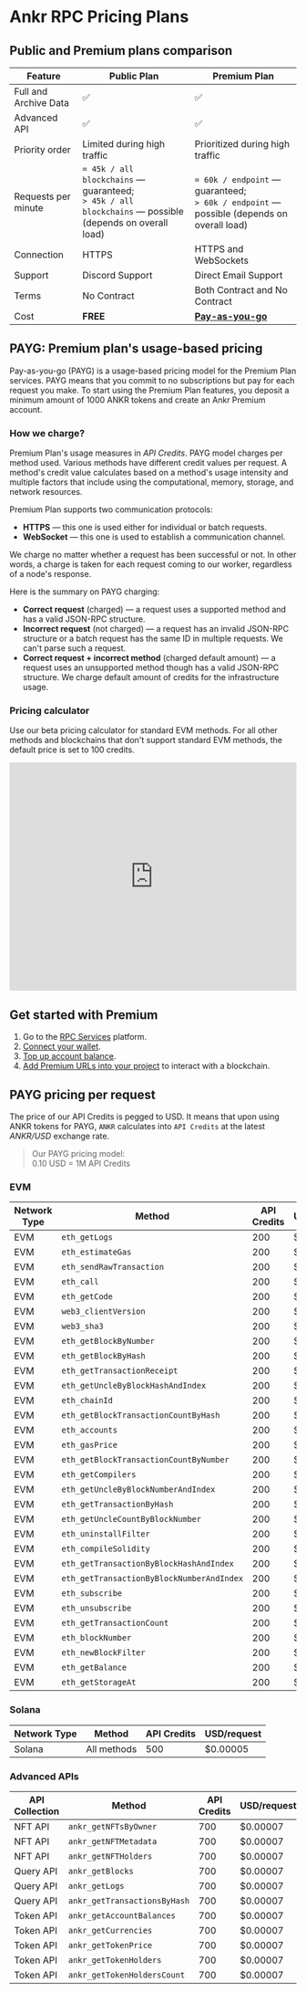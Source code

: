 # Ankr RPC Pricing Plans

## Public and Premium plans comparison

| Feature               | Public Plan                                                                                                | Premium Plan                                                                                           |
|-----------------------|------------------------------------------------------------------------------------------------------------|--------------------------------------------------------------------------------------------------------|
| Full and Archive Data | ✅                                                                                                          | ✅                                                                                                      |
| Advanced API          | ✅                                                                                                          | ✅                                                                                                      |
| Priority order        | Limited during high traffic                                                                                | Prioritized during high traffic                                                                        |
| Requests per minute   | `= 45k / all blockchains` — guaranteed;<br/>`> 45k / all blockchains` — possible (depends on overall load) | `= 60k / endpoint` — guaranteed;<br/>`> 60k / endpoint` — possible (depends on overall load)           |
| Connection            | HTTPS                                                                                                      | HTTPS and WebSockets                                                                                   |
| Support               | Discord Support                                                                                            | Direct Email Support                                                                                   |
| Terms                 | No Contract                                                                                                | Both Contract and No Contract                                                                          |
| Cost                  | **FREE**                                                                                                   | **[Pay-as-you-go](/build/products/rpc-service/pricing-plans/#payg-premium-plans-usage-based-pricing)** |

## PAYG: Premium plan's usage-based pricing

Pay-as-you-go (PAYG) is a usage-based pricing model for the Premium Plan services. PAYG means that you commit to no subscriptions but pay for each request you make. To start using the Premium Plan features, you deposit a minimum amount of 1000 ANKR tokens and create an Ankr Premium account.

### How we charge?

Premium Plan's usage measures in *API Credits*. PAYG model charges per method used. Various methods have different credit values per request. A method's credit value calculates based on a method's usage intensity and multiple factors that include using the computational, memory, storage, and network resources.

Premium Plan supports two communication protocols:

* **HTTPS** — this one is used either for individual or batch requests.
* **WebSocket** — this one is used to establish a communication channel.

We charge no matter whether a request has been successful or not. In other words, a charge is taken for each request coming to our worker, regardless of a node's response.

Here is the summary on PAYG charging:

* **Correct request** (charged) — a request uses a supported method and has a valid JSON-RPC structure. 
* **Incorrect request** (not charged) — a request has an invalid JSON-RPC structure or a batch request has the same ID in multiple requests. We can't parse such a request.
* **Correct request + incorrect method** (charged default amount) — a request uses an unsupported method though has a valid JSON-RPC structure. We charge default amount of credits for the infrastructure usage.

### Pricing calculator

Use our beta pricing calculator for standard EVM methods. For all other methods and blockchains that don't support standard EVM methods, the default price is set to 100 credits.

<iframe 
  width="100%"
  height="400px"
  src="https://www-stage.ankr.com/tools/calculator/"
  frameborder="0"
  allowfullscreen>
</iframe>

## Get started with Premium

1. Go to the [RPC Services](https://www.ankr.com/rpc/) platform.
2. [Connect your wallet](/build/products/rpc-service/premium-account-operations/#connect-wallet).
3. [Top up account balance](/build/products/rpc-service/premium-account-operations/#top-up).
4. [Add Premium URLs into your project](/build/products/rpc-service/blockchain-interactions/#rpc-apis-for-your-project) to interact with a blockchain.

## PAYG pricing per request

The price of our API Credits is pegged to USD. It means that upon using ANKR tokens for PAYG, `ANKR` calculates into `API Credits` at the latest _ANKR/USD_ exchange rate.

> Our PAYG pricing model:  
> 0.10 USD = 1M API Credits

### EVM

| Network Type | Method                                    | API Credits | USD/request   |
|--------------|-------------------------------------------|-------------|---------------|
| EVM          | `eth_getLogs`                             | 200         | $0.00002      |
| EVM          | `eth_estimateGas`                         | 200         | $0.00002      |
| EVM          | `eth_sendRawTransaction`                  | 200         | $0.00002      |
| EVM          | `eth_call`                                | 200         | $0.00002      |
| EVM          | `eth_getCode`                             | 200         | $0.00002      |
| EVM          | `web3_clientVersion`                      | 200         | $0.00002      |
| EVM          | `web3_sha3`                               | 200         | $0.00002      |
| EVM          | `eth_getBlockByNumber`                    | 200         | $0.00002      |
| EVM          | `eth_getBlockByHash`                      | 200         | $0.00002      |
| EVM          | `eth_getTransactionReceipt`               | 200         | $0.00002      |
| EVM          | `eth_getUncleByBlockHashAndIndex`         | 200         | $0.00002      |
| EVM          | `eth_chainId`                             | 200         | $0.00002      |
| EVM          | `eth_getBlockTransactionCountByHash`      | 200         | $0.00002      |
| EVM          | `eth_accounts`                            | 200         | $0.00002      |
| EVM          | `eth_gasPrice`                            | 200         | $0.00002      |
| EVM          | `eth_getBlockTransactionCountByNumber`    | 200         | $0.00002      |
| EVM          | `eth_getCompilers`                        | 200         | $0.00002      |
| EVM          | `eth_getUncleByBlockNumberAndIndex`       | 200         | $0.00002      |
| EVM          | `eth_getTransactionByHash`                | 200         | $0.00002      |
| EVM          | `eth_getUncleCountByBlockNumber`          | 200         | $0.00002      |
| EVM          | `eth_uninstallFilter`                     | 200         | $0.00002      |
| EVM          | `eth_compileSolidity`                     | 200         | $0.00002      |
| EVM          | `eth_getTransactionByBlockHashAndIndex`   | 200         | $0.00002      |
| EVM          | `eth_getTransactionByBlockNumberAndIndex` | 200         | $0.00002      |
| EVM          | `eth_subscribe`                           | 200         | $0.00002      |
| EVM          | `eth_unsubscribe`                         | 200         | $0.00002      |
| EVM          | `eth_getTransactionCount`                 | 200         | $0.00002      |
| EVM          | `eth_blockNumber`                         | 200         | $0.00002      |
| EVM          | `eth_newBlockFilter`                      | 200         | $0.00002      |
| EVM          | `eth_getBalance`                          | 200         | $0.00002      |
| EVM          | `eth_getStorageAt`                        | 200         | $0.00002      |

### Solana
| Network Type | Method       | API Credits | USD/request  |
|--------------|--------------|-------------|--------------|
| Solana       | All methods  | 500         | $0.00005     |

### Advanced APIs

| API Collection | Method                                    | API Credits | USD/request  |
|----------------|-------------------------------------------|-------------|--------------|
| NFT API        | `ankr_getNFTsByOwner`                     | 700         | $0.00007     |
| NFT API        | `ankr_getNFTMetadata`                     | 700         | $0.00007     |
| NFT API        | `ankr_getNFTHolders`                      | 700         | $0.00007     |
| Query API      | `ankr_getBlocks`                          | 700         | $0.00007     |
| Query API      | `ankr_getLogs`                            | 700         | $0.00007     |
| Query API      | `ankr_getTransactionsByHash`              | 700         | $0.00007     |
| Token API      | `ankr_getAccountBalances`                 | 700         | $0.00007     |
| Token API      | `ankr_getCurrencies`                      | 700         | $0.00007     |
| Token API      | `ankr_getTokenPrice`                      | 700         | $0.00007     |
| Token API      | `ankr_getTokenHolders`                    | 700         | $0.00007     |
| Token API      | `ankr_getTokenHoldersCount`               | 700         | $0.00007     |